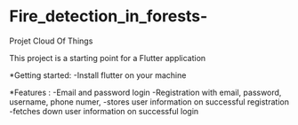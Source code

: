 # Fire_detection_in_forests-
Projet Cloud Of Things

This project is a starting point for a Flutter application

*Getting started: 
  -Install flutter on your machine 
  
*Features : 
  -Email and password login 
  -Registration with email, password, username, phone numer,
  -stores user information on successful registration 
  -fetches down user information on successful login 

